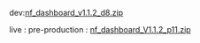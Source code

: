 





dev:[nf_dashboard_v1.1.2_d8.zip](https://github.com/user-attachments/files/18907150/nf_dashboard_v1.1.2_d8.zip)




live :
pre-production : [nf_dashboard_V1.1.2_p11.zip](https://github.com/user-attachments/files/19007504/nf_dashboard_V1.1.2_p11.zip)
